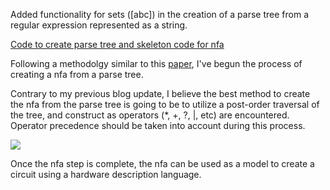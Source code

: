 Added functionality for sets ([abc]) in the creation of a parse tree from a regular expression represented as a string.

[Code to create parse tree and skeleton code for nfa](https://github.com/bmeridet/regex_pt)

Following a methodolgy similar to this [paper](https://citeseerx.ist.psu.edu/viewdoc/download?doi=10.1.1.158.3912&rep=rep1&type=pdf), I've begun the process of creating a nfa from a parse tree.

Contrary to my previous blog update, I believe the best method to create the nfa from the parse tree is going to be to utilize a post-order traversal of the tree, and construct as operators (*, +, ?, |, etc) are encountered.  Operator precedence should be taken into account during this process.

<img src="https://bmeridet.github.io/images/build_nfa_skel.png">

Once the nfa step is complete, the nfa can be used as a model to create a circuit using a hardware description language.
